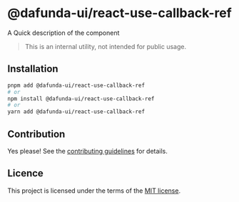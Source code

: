 # @dafunda-ui/react-use-callback-ref

A Quick description of the component

> This is an internal utility, not intended for public usage.

## Installation

```sh
pnpm add @dafunda-ui/react-use-callback-ref
# or
npm install @dafunda-ui/react-use-callback-ref
# or
yarn add @dafunda-ui/react-use-callback-ref
```

## Contribution

Yes please! See the
[contributing guidelines](https://github.com/dafundacom/dafunda-ui/blob/master/CONTRIBUTING.md)
for details.

## Licence

This project is licensed under the terms of the
[MIT license](https://github.com/dafundacom/dafunda-ui/blob/master/LICENSE).
